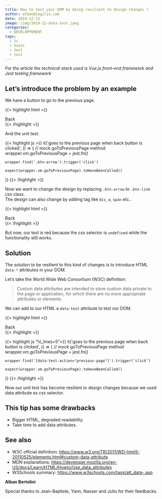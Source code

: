 ```yaml
---
title: How to test your DOM by being resilient to design changes ?
author: alban@sogilis.com
date: 2019-12-13
image: /img/2019-12-data-test.jpeg
categories:
  - DÉVELOPPEMENT
tags:
  - Js
  - VueJs
  - Jest
  - test
---
```


*For the article the technical stack used is Vue.js front-end framework and Jest testing framework*

## Let’s introduce the problem by an example

We have a button to go to the previous page.

{{< highlight html >}}
<div class="btn-arrow" @click="goToPreviousPage">
    Back
</div>
{{< /highlight >}}

And the unit test:

{{< highlight js >}}
it('goes to the previous page when back button is clicked', () => {
	// mock goToPreviousPage method
	wrapper.vm.goToPreviousPage = jest.fn()

	wrapper.find('.btn-arrow').trigger('click')

	expect(wrapper.vm.goToPreviousPage).toHaveBeenCalled()
})
{{< /highlight >}}

Now we want to change the design by replacing `.btn-arrow` to `.btn-link` css class.  
The design can also change by adding tag like `div`, `a`, `span` etc..

{{< highlight html >}}
<div class="btn-link" @click="goToPreviousPage">
	Back
</div>
{{< /highlight >}}

But now, our test is red because the css selector is `undefined` while the functionality still works.

## Solution 
The solution to be resilient to this kind of changes is to introduce HTML `data-*` attributes in your DOM.

Let’s take the World Wide Web Consortium (W3C) definition:

> Custom data attributes are intended to store custom data private to the page or application, for which there are no more appropriate attributes or elements.

We can add to our HTML a `data-test` attribute to test our DOM.

{{< highlight html >}}
<div class="btn-link" data-test-action="previous-page" @click="goToPreviousPage">
	Back
</div>
{{< /highlight >}}

{{< highlight js "hl_lines=5">}}
it('goes to the previous page when back button is clicked', () => {
	// mock goToPreviousPage method
	wrapper.vm.goToPreviousPage = jest.fn()

	wrapper.find('[data-test-action="previous-page"]').trigger(‘click’)

	expect(wrapper.vm.goToPreviousPage).toHaveBeenCalled()
})
{{< /highlight >}}

Now our unit test has become resilient to design changes because we used data attribute as css selector.

## This tip has some drawbacks

* Bigger HTML, degraded readability.  
* Take time to add data attributes.

## See also

* W3C official definition: https://www.w3.org/TR/2011/WD-html5-20110525/elements.html#custom-data-attribute
* MDN explanations: https://developer.mozilla.org/en-US/docs/Learn/HTML/Howto/Use_data_attributes
* W3Schools summary: https://www.w3schools.com/tags/att_data-.asp

**Alban Bertolini**

Special thanks to Jean-Baptiste, Yann, Nasser and Julio for their feedbacks.
